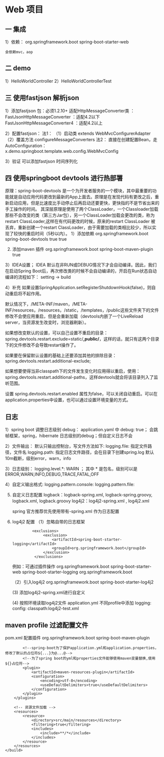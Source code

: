 # Web 项目

## 一 集成
1）依赖：
        <dependency>
            <groupId>org.springframework.boot</groupId>
            <artifactId>spring-boot-starter-web</artifactId>
        </dependency>

    会依赖mvc，aop
    
## 二 demo
1）HelloWorldController
2）HelloWorldControllerTest

## 三 使用fastjson 解析json
1）添加fastjson 包：必须1.2.10+
    适配HttpMessageConverter类 ： 
            FastJsonHttpMessageConverter ：适配4.2以下
            FastJsonHttpMessageConverter4 ：适配4.2以上
            
2）配置fastjson：
    法1：
        （1）启动类 extends WebMvcConfigurerAdapter
        （2）覆盖方法 configureMessageConverters
    法2：
        直接在创建配置Bean，走AutoConfiguration：x.demo.springboot.template.web.config.WebMvcConfig
        
3）验证
    可以添加fastjson 时间序列化
    
## 四 使用springboot devtools 进行热部署
原理：spring-boot-devtools 是一个为开发者服务的一个模块，其中最重要的功能就是自动应用代码更改到最新的App上面去。原理是在发现代码有更改之后，重新启动应用，但是比速度比手动停止后再启动还要更快，更快指的不是节省出来的手工操作的时间。
其深层原理是使用了两个ClassLoader，一个Classloader加载那些不会改变的类（第三方Jar包），另一个ClassLoader加载会更改的类，称为 restart ClassLoader,这样在有代码更改的时候，原来的restart ClassLoader 被丢弃，重新创建一个restart ClassLoader，由于需要加载的类相比较少，所以实现了较快的重启时间（5秒以内）。
1）添加依赖
        <!--热部署-->
        <!--
           devtools可以实现页面热部署（即页面修改后会立即生效，这个可以直接在application.properties文件中配置spring.thymeleaf.cache=false来实现），
           实现类文件热部署（类文件修改后不会立即生效），实现对属性文件的热部署。
           即devtools会监听classpath下的文件变动，并且会立即重启应用（发生在保存时机），注意：因为其采用的虚拟机机制，该项重启是很快的
        -->
        <dependency>
            <groupId>org.springframework.boot</groupId>
            <artifactId>spring-boot-devtools</artifactId>
            <optional>true</optional>
            <scope>true</scope>
        </dependency>

2) 添加maven 插件
    <build>
        <plugins>
            <!-- 打包插件-->
            <plugin>
                <groupId>org.springframework.boot</groupId>
                <artifactId>spring-boot-maven-plugin</artifactId>
                <configuration>
                    <!--fork :  如果没有该项配置，肯呢个devtools不会起作用，即应用不会restart -->
                    <fork>true</fork>
                </configuration>
            </plugin>
        </plugins>
    </build>

3）IDEA设置；
    IDEA 默认在非RUN或DEBUG情况下才会自动编译。因此，我们在启动Spring Boot后，再次修改类的时候不会自动编译的，开启在Run状态自动编译的流程如下：
    setting -> build 

4）补充
  如果设置SpringApplication.setRegisterShutdownHook(false)，则自动重启将不起作用。
  
  默认情况下，/META-INF/maven，/META-INF/resources，/resources，/static，/templates，/public这些文件夹下的文件修改不会使应用重启，但是会重新加载（devtools内嵌了一个LiveReload server，当资源发生改变时，浏览器刷新）。
  
  如果想改变默认的设置，可以自己设置不重启的目录：spring.devtools.restart.exclude=static/**,public/**，这样的话，就只有这两个目录下的文件修改不会导致restart操作了。
  
  如果要在保留默认设置的基础上还要添加其他的排除目录：spring.devtools.restart.additional-exclude;
  
  如果想要使得当非classpath下的文件发生变化时应用得以重启，使用：spring.devtools.restart.additional-paths，这样devtools就会将该目录列入了监听范围。
  
  设置 spring.devtools.restart.enabled 属性为false，可以关闭自动重启。可以在application.properties中设置，也可以通过设置环境变量的方式。
  
## 日志
1）spring boot 调整日志级别 debug：
    application.yaml 中 debug: true； 会跳帧框架，spring，hibernate 日志级别的debug；但自定义日志不会
    
2）文件输出：
    默认只输出控制台，写文件方法如下:
        logging.file: 指定文件路径，文件名
        logging.path: 指定日志文件路径，会在目录下创建spring.log
    默认10m截断，级别error，warn，info
     
3）日志级别：
    logging.level.*: WARN ； 其中 * 是包名，级别可以是ERROR,WARN,INFO,DEBUG,TRACE,FATAL,OFF
    
4）自定义输出格式:
    logging.pattern.console:
    logging.pattern.file:
        
5) 自定义日志配置
    logback：logback-spring.xml, logback-spring.groovy, logback.xml, logback.groovy
    log4j2：log4j2-spring.xml , log4j2.xml
    
    spring 官方推荐优先使用带有-spring.xml 作为日志配置
   
6) log4j2 配置
    （1）忽略自带的日志框架
    
                <exclusions>
                     <exclusion>
                         <artifactId>spring-boot-starter-logging</artifactId>
                         <groupId>org.springframework.boot</groupId>
                     </exclusion>
                 </exclusions>
                 
     例如：可通过插件操作
            <dependency>
                 <groupId>org.springframework.boot</groupId>
                 <artifactId>spring-boot-starter-web</artifactId>
                 <exclusions>
                     <exclusion>
                         <artifactId>spring-boot-starter-logging</artifactId>
                         <groupId>org.springframework.boot</groupId>
                     </exclusion>
                 </exclusions>
             </dependency>

     （2）引入log4j2
             <dependency>
                 <groupId>org.springframework.boot</groupId>
                 <artifactId>spring-boot-starter-log4j2</artifactId>
             </dependency>
             
      (3) 添加log4j2-spring.xml进行自定义
      
      (4) 按照环境读取log4j2文件
       application.yml 不同profile中添加
       logging:
         config: classpath:log4j2-test.xml
         
## maven profile 过滤配置文件
pom.xml 配置插件
    <build>
        <plugins>
            <!-- 打包插件-->
            <plugin>
                <groupId>org.springframework.boot</groupId>
                <artifactId>spring-boot-maven-plugin</artifactId>
            </plugin>

            <!--spring-boot为了保护application.yml和application.properties，修改了默认的占位符${...}为@...@-->
            <!--为了spring boot的yml和properties文件能够使用maven变量替换,使用${}占位符-->
            <plugin>
                <artifactId>maven-resources-plugin</artifactId>
                <configuration>
                    <encoding>utf-8</encoding>
                    <useDefaultDelimiters>true</useDefaultDelimiters>
                </configuration>
            </plugin>
        </plugins>

        <!-- 资源文件加载 -->
        <resources>
            <resource>
                <directory>src/main/resources</directory>
                <filtering>true</filtering>
                <includes>
                    <include>**/*</include>
                </includes>
            </resource>
        </resources>
    </build>